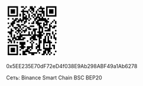 ![](2022-06-25_00-17.png)

0x5EE235E70dF72eD4f038E9Ab298ABF49a1Ab6278

Сеть: Binance Smart Chain BSC BEP20
